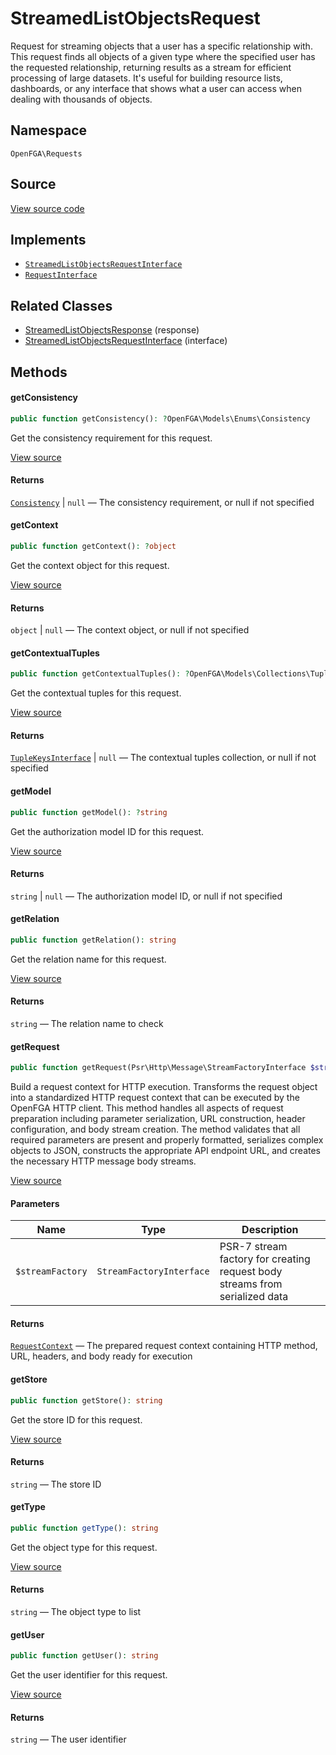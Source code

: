 # StreamedListObjectsRequest

Request for streaming objects that a user has a specific relationship with. This request finds all objects of a given type where the specified user has the requested relationship, returning results as a stream for efficient processing of large datasets. It&#039;s useful for building resource lists, dashboards, or any interface that shows what a user can access when dealing with thousands of objects.

## Namespace

`OpenFGA\Requests`

## Source

[View source code](https://github.com/evansims/openfga-php/blob/main/src/Requests/StreamedListObjectsRequest.php)

## Implements

* [`StreamedListObjectsRequestInterface`](StreamedListObjectsRequestInterface.md)
* [`RequestInterface`](RequestInterface.md)

## Related Classes

* [StreamedListObjectsResponse](Responses/StreamedListObjectsResponse.md) (response)
* [StreamedListObjectsRequestInterface](Requests/StreamedListObjectsRequestInterface.md) (interface)

## Methods

#### getConsistency

```php
public function getConsistency(): ?OpenFGA\Models\Enums\Consistency

```

Get the consistency requirement for this request.

[View source](https://github.com/evansims/openfga-php/blob/main/src/Requests/StreamedListObjectsRequest.php#L84)

#### Returns

[`Consistency`](Models/Enums/Consistency.md) &#124; `null` — The consistency requirement, or null if not specified

#### getContext

```php
public function getContext(): ?object

```

Get the context object for this request.

[View source](https://github.com/evansims/openfga-php/blob/main/src/Requests/StreamedListObjectsRequest.php#L93)

#### Returns

`object` &#124; `null` — The context object, or null if not specified

#### getContextualTuples

```php
public function getContextualTuples(): ?OpenFGA\Models\Collections\TupleKeysInterface

```

Get the contextual tuples for this request.

[View source](https://github.com/evansims/openfga-php/blob/main/src/Requests/StreamedListObjectsRequest.php#L102)

#### Returns

[`TupleKeysInterface`](Models/Collections/TupleKeysInterface.md) &#124; `null` — The contextual tuples collection, or null if not specified

#### getModel

```php
public function getModel(): ?string

```

Get the authorization model ID for this request.

[View source](https://github.com/evansims/openfga-php/blob/main/src/Requests/StreamedListObjectsRequest.php#L111)

#### Returns

`string` &#124; `null` — The authorization model ID, or null if not specified

#### getRelation

```php
public function getRelation(): string

```

Get the relation name for this request.

[View source](https://github.com/evansims/openfga-php/blob/main/src/Requests/StreamedListObjectsRequest.php#L120)

#### Returns

`string` — The relation name to check

#### getRequest

```php
public function getRequest(Psr\Http\Message\StreamFactoryInterface $streamFactory): OpenFGA\Network\RequestContext

```

Build a request context for HTTP execution. Transforms the request object into a standardized HTTP request context that can be executed by the OpenFGA HTTP client. This method handles all aspects of request preparation including parameter serialization, URL construction, header configuration, and body stream creation. The method validates that all required parameters are present and properly formatted, serializes complex objects to JSON, constructs the appropriate API endpoint URL, and creates the necessary HTTP message body streams.

[View source](https://github.com/evansims/openfga-php/blob/main/src/Requests/StreamedListObjectsRequest.php#L131)

#### Parameters

| Name             | Type                     | Description                                                                 |
| ---------------- | ------------------------ | --------------------------------------------------------------------------- |
| `$streamFactory` | `StreamFactoryInterface` | PSR-7 stream factory for creating request body streams from serialized data |

#### Returns

[`RequestContext`](Network/RequestContext.md) — The prepared request context containing HTTP method, URL, headers, and body ready for execution

#### getStore

```php
public function getStore(): string

```

Get the store ID for this request.

[View source](https://github.com/evansims/openfga-php/blob/main/src/Requests/StreamedListObjectsRequest.php#L158)

#### Returns

`string` — The store ID

#### getType

```php
public function getType(): string

```

Get the object type for this request.

[View source](https://github.com/evansims/openfga-php/blob/main/src/Requests/StreamedListObjectsRequest.php#L167)

#### Returns

`string` — The object type to list

#### getUser

```php
public function getUser(): string

```

Get the user identifier for this request.

[View source](https://github.com/evansims/openfga-php/blob/main/src/Requests/StreamedListObjectsRequest.php#L176)

#### Returns

`string` — The user identifier
